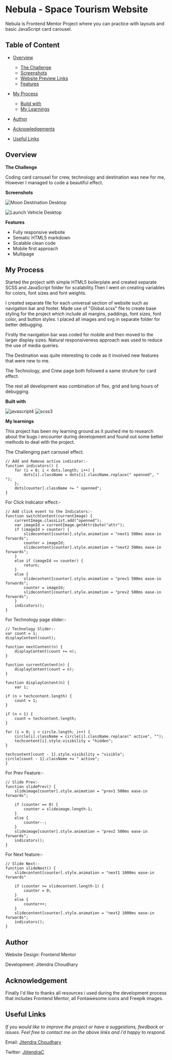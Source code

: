 # Nebula - Space Tourism Website

Nebula is Frontend Mentor Project where you can practice with layouts and basic JavaScript card carousel. 

## Table of Content
* [Overview](#overview)
  *  [The Challenge](#challenge)
  *  [Screenshots](#screenshots)
  *  [Website Preview Links](#livepreview)
  * [Features](#features)


* [My Process](#process)
  *  [Build with](#builtwith)
  *  [My Learnings](#mylearning)

*  [Author](#author)
*  [Acknowledgements](#builtwith)
*  [Useful Links](#usefullinks)


## Overview[](#overview)

**The Challenge**

Coding card carousel for crew, technology and destination was new for me, However I managed to code a beautiful effect.

**Screenshots**

![Moon Destination Desktop](https://github.com/J11tendra/Nebula/assets/108735984/4a111f1d-f19e-4964-b41b-9c605384bfa9)

![Launch Vehicle Desktop](https://github.com/J11tendra/Nebula/assets/108735984/9b9a88db-6d06-470e-80b7-937dbbc5f279)


**Features**

-  Fully responsive website
-  Sematic HTML5 markdown
-  Scalable clean code
-  Mobile first approach
-  Multipage
  
## My Process

Started the project with simple HTML5 boilerplate and created separate SCSS and JavaScript folder for scalability.Then I went on creating variables for colors, font sizes and font weights.

I created separate file for each universal section of website such as navigation bar and footer. Made use of "Global.scss" file to create base styling for the project which include all margins, paddings, font sizes, font color, and button styles. I placed all images and svg in separate folder for better debugging.

Firstly the navigation bar was coded for mobile and then moved to the larger display sizes. Natural responsiveness approach was used to reduce the use of media queries.

The Destination was quite interesting to code as it involved new features that were new to me.

The Technology, and Crew page both followed a same struture for card effect.

The rest all development was combination of flex, grid and long hours of debugging.

**Built with**

![javascript4](https://github.com/J11tendra/Nebula/assets/108735984/d8fe660b-cc58-46ed-af40-e36066015e75)
![scss3](https://github.com/J11tendra/Nebula/assets/108735984/1431621e-15b6-4d0a-9eea-66d41193114c)



**My learnings**

This project has been my learning ground as it pushed me to research about the bugs i encounter during development and found out some better methods to deal with the project.

The Challenging part carousel effect.
    
    // Add and Remove active indicator:-
    function indicators() {
        for (i = 0; i < dots.length; i++) {
            dots[i].className = dots[i].className.replace(" openned", " ");
        };
        dots[counter].className += " openned"; 
    }

For Click Indicator effect:-

    // Add click event to the Indicators:-
    function switchContent(currentImage) {
        currentImage.classList.add("openned");
        var imageId = currentImage.getAttribute("attr");
        if (imageId > counter) {
            slidecontent[counter].style.animation = "next1 500ms ease-in forwards";
            counter = imageId;
            slidecontent[counter].style.animation = "next2 500ms ease-in forwards";
        }
        else if (imageId == counter) {
            return;
        }
        else {
            slidecontent[counter].style.animation = "prev1 500ms ease-in forwards";
            counter = imageId;
            slidecontent[counter].style.animation = "prev2 500ms ease-in forwards";   
        }
        indicators();
    }


For Technology page slider:-


    // Technology Slider:-
    var count = 1;
    displayContent(count);
    
    function nextContent(n) {
        displayContent(count += n);
    }
    
    function currentContent(n) {
        displayContent(count = n);
    }
    
    function displayContent(n) {
        var i;

    if (n > techcontent.length) {
        count = 1;
    }

    if (n < 1) {
        count = techcontent.length;
    }

    for (i = 0; i < circle.length; i++) {
        circle[i].className = circle[i].className.replace(" active", "");
        techcontent[i].style.visibility = "hidden";
    }

    techcontent[count - 1].style.visibility = "visible";
    circle[count - 1].className += " active";
    }


For Prev Feature:-

    // Slide Prev:-
    function slidePrev() {
        slideimage[counter].style.animation = "prev1 500ms ease-in forwards";
        
        if (counter == 0) {
            counter = slideimage.length-1;
        }
        else {
            counter--;
        }
        slideimage[counter].style.animation = "prev2 500ms ease-in forwards";
        indicators();
    }

For Next feature:-

    // Slide Next:-
    function slideNext() {
        slidecontent[counter].style.animation = "next1 1000ms ease-in forwards"
    
        if (counter >= slidecontent.length-1) {
            counter = 0;
        }
        else {
            counter++;
        }
        slidecontent[counter].style.animation = "next2 1000ms ease-in forwards";
        indicators();
    }

    
## Author

Website Design: Frontend Mentor

Development: Jitendra Choudhary


## Acknowledgement

Finally I'd like to thanks all resources i used during the development process that includes Frontend Mentor, all Fontawesome icons and Freepik images.


## Useful Links

_If you would like to improve the project or have a suggestions, feedback or issues. Feel free to contact me on the above links and i'd happy to respond._

Email: [Jitendra Choudhary](info.jiitendra@gmail.com)

Twitter: [JiitendraC](https://twitter.com/JiitendraC)

